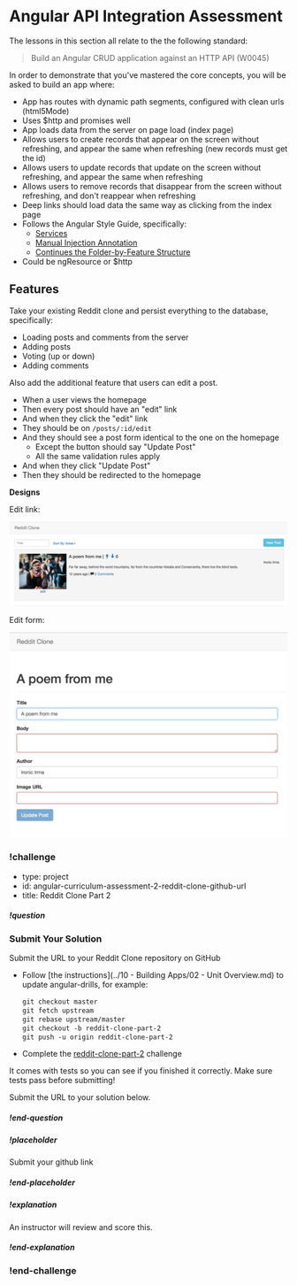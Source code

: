 # Angular API Integration Assessment

The lessons in this section all relate to the the following standard:

> Build an Angular CRUD application against an HTTP API (W0045)

In order to demonstrate that you've mastered the core concepts, you will be asked to build an app where:

- App has routes with dynamic path segments, configured with clean urls (html5Mode)
- Uses $http and promises well
- App loads data from the server on page load (index page)
- Allows users to create records that appear on the screen without refreshing, and appear the same when refreshing (new records must get the id)
- Allows users to update records that update on the screen without refreshing, and appear the same when refreshing
- Allows users to remove records that disappear from the screen without refreshing, and don't reappear when refreshing
- Deep links should load data the same way as clicking from the index page
- Follows the Angular Style Guide, specifically:
  - [Services](https://github.com/johnpapa/angular-styleguide/blob/master/a1/README.md#services)
  - [Manual Injection Annotation](https://github.com/johnpapa/angular-styleguide/blob/master/a1/README.md#manual-annotating-for-dependency-injection)
  - [Continues the Folder-by-Feature Structure](https://github.com/johnpapa/angular-styleguide/blob/master/a1/README.md#folders-by-feature-structure)
- Could be ngResource or $http

## Features

Take your existing Reddit clone and persist everything to the database, specifically:

- Loading posts and comments from the server
- Adding posts
- Voting (up or down)
- Adding comments

Also add the additional feature that users can edit a post.  

- When a user views the homepage
- Then every post should have an "edit" link
- And when they click the "edit" link
- They should be on `/posts/:id/edit`
- And they should see a post form identical to the one on the homepage
  - Except the button should say "Update Post"
  - All the same validation rules apply
- And when they click "Update Post"
- Then they should be redirected to the homepage

**Designs**

Edit link:

![](../images/reddit-clone-2/edit-link.png)

Edit form:

![](../images/reddit-clone-2/edit-screen.png)

### !challenge
* type: project
* id: angular-curriculum-assessment-2-reddit-clone-github-url
* title: Reddit Clone Part 2

##### !question
### Submit Your Solution
Submit the URL to your Reddit Clone repository on GitHub

- Follow [the instructions](../10 - Building Apps/02 - Unit Overview.md) to update angular-drills, for example:

  ```
  git checkout master
  git fetch upstream
  git rebase upstream/master
  git checkout -b reddit-clone-part-2
  git push -u origin reddit-clone-part-2
  ```
- Complete the [reddit-clone-part-2](https://github.com/gSchool/angular-drills/tree/master/reddit-clone-part-2) challenge

It comes with tests so you can see if you finished it correctly.  Make sure tests pass before submitting!

Submit the URL to your solution below.
##### !end-question

##### !placeholder
Submit your github link
##### !end-placeholder

##### !explanation
An instructor will review and score this.
##### !end-explanation
### !end-challenge
